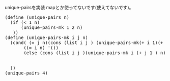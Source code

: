 unique-pairsを実装
mapとか使ってないです(使えてないです)。
<pre>
(define (unique-pairs n)
  (if (< 1 n)
      (unique-pairs-mk 1 2 n)
   ))
(define (unique-pairs-mk i j n)
  (cond( (= j n)(cons (list i j ) (unique-pairs-mk(+ i 1)(+ i 2) n )))
       ((= i n) '())
       (else (cons (list i j )(unique-pairs-mk i (+ j 1 ) n)))


  ))
(unique-pairs 4)
</pre>

